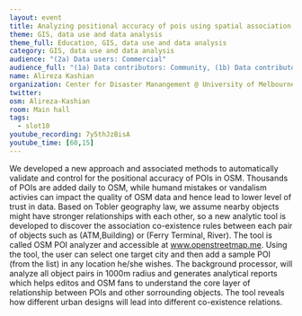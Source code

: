 ```yaml
---
layout: event
title: Analyzing positional accuracy of pois using spatial association rule learning
theme: GIS, data use and data analysis
theme_full: Education, GIS, data use and data analysis
category: GIS, data use and data analysis
audience: "(2a) Data users: Commercial"
audience_full: "(1a) Data contributors: Community, (1b) Data contributors: Public administration (open data, data feedback...), (2a) Data users: Commercial, (2b) Data users: Non-profit and public service, (2c) Data users: Personal"
name: Alireza Kashian
organization: Center for Disaster Manangement @ University of Melbourne 
twitter: 
osm: Alireza-Kashian
room: Main hall
tags:
  - slot10
youtube_recording: 7y5thJzBisA
youtube_time: [60,15]
---
```

We developed a new approach and associated methods to automatically validate and control for the positional accuracy of POIs in OSM. Thousands of POIs are added daily to OSM, while humand mistakes or vandalism activies can impact the quality of OSM data and hence lead to lower level of trust in data. Based on Tobler geography law, we assume nearby objects might have stronger relationships with each other, so a new analytic tool is developed to discover the association co-existence rules between each pair of objects such as (ATM,Building) or (Ferry Terminal, River). The tool is called OSM POI analyzer and accessible at www.openstreetmap.me. Using the tool, the user can select one target city and then add a sample POI (from the list) in any location he/she wishes. The background processor, will analyze all object pairs in 1000m radius and generates analytical reports which helps editos and OSM fans to understand the core layer of relationship between POIs and other sorrounding objects. The tool reveals how different urban designs will lead into different co-existence relations.

